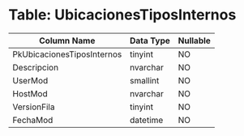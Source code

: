 # Table: UbicacionesTiposInternos

| Column Name | Data Type | Nullable |
|-------------|-----------|----------|
| PkUbicacionesTiposInternos | tinyint | NO |
| Descripcion | nvarchar | NO |
| UserMod | smallint | NO |
| HostMod | nvarchar | NO |
| VersionFila | tinyint | NO |
| FechaMod | datetime | NO |
